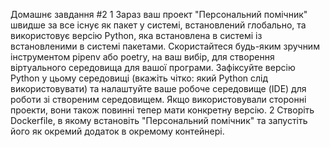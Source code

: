 Домашнє завдання #2
1
Зараз ваш проект "Персональний помічник" швидше за все існує як пакет у системі, встановлений глобально, 
та використовує версію Python, яка встановлена ​​в системі із встановленими в системі пакетами. 
Скористайтеся будь-яким зручним інструментом pipenv або poetry, на ваш вибір, для створення віртуального середовища 
для вашої програми. Зафіксуйте версію Python у цьому середовищі (вкажіть чітко: 
який Python слід використовувати) та налаштуйте ваше робоче середовище (IDE) для роботи зі створеним середовищем. 
Якщо використовували сторонні проекти, вони також повинні тепер мати конкретну версію.
2
Створіть Dockerfile, в якому встановіть "Персональний помічник" та запустіть його 
як окремий додаток в окремому контейнері.